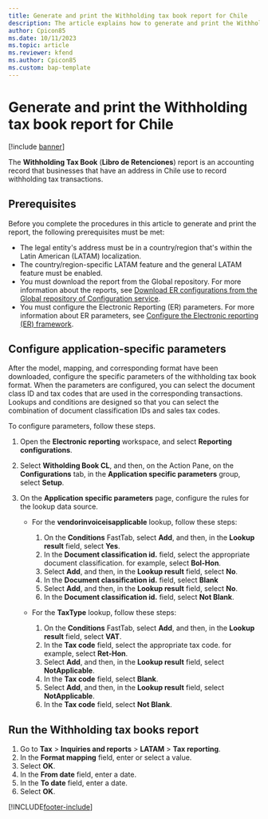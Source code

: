 ```yaml
---
title: Generate and print the Withholding tax book report for Chile
description: The article explains how to generate and print the Withholding tax book report for Chile.
author: Cpicon85 
ms.date: 10/11/2023 
ms.topic: article
ms.reviewer: kfend
ms.author: Cpicon85 
ms.custom: bap-template
---
```


# Generate and print the Withholding tax book report for Chile

[!include [banner](../../includes/banner.md)]

The **Withholding Tax Book** (**Libro de Retenciones**) report is an accounting record that businesses that have an address in Chile use to record withholding tax transactions.

## Prerequisites

Before you complete the procedures in this article to generate and print the report, the following prerequisites must be met:

- The legal entity's address must be in a country/region that's within the Latin American (LATAM) localization.
- The country/region-specific LATAM feature and the general LATAM feature must be enabled.
- You must download the report from the Global repository. For more information about the reports, see [Download ER configurations from the Global repository of Configuration service](../../../fin-ops-core/dev-itpro/analytics/er-download-configurations-global-repo.md).
- You must configure the Electronic Reporting (ER) parameters. For more information about ER parameters, see [Configure the Electronic reporting (ER) framework](../../../fin-ops-core/dev-itpro/analytics/electronic-reporting-er-configure-parameters.md).

## Configure application-specific parameters

After the model, mapping, and corresponding format have been downloaded, configure the specific parameters of the withholding tax book format. When the parameters are configured, you can select the document class ID and tax codes that are used in the corresponding transactions. Lookups and conditions are designed so that you can select the combination of document classification IDs and sales tax codes.

To configure parameters, follow these steps.

1. Open the **Electronic reporting** workspace, and select **Reporting configurations**.
2. Select **Witholding Book CL**, and then, on the Action Pane, on the **Configurations** tab, in the **Application specific parameters** group, select **Setup**.
3. On the **Application specific parameters** page, configure the rules for the lookup data source.

    - For the **vendorinvoiceisapplicable** lookup, follow these steps:

        1. On the **Conditions** FastTab, select **Add**, and then, in the **Lookup result** field, select **Yes**.
        2. In the **Document classification id.** field, select the appropriate document classification. for example, select **Bol-Hon**.
        3. Select **Add**, and then, in the **Lookup result** field, select **No**.
        4. In the **Document classification id.** field, select **Blank**
        5. Select **Add**, and then, in the **Lookup result** field, select **No**.
        6. In the **Document classification id.** field, select **Not Blank**.

    - For the **TaxType** lookup, follow these steps:

        1. On the **Conditions** FastTab, select **Add**, and then, in the **Lookup result** field, select **VAT**.
        2. In the **Tax code** field, select the appropriate tax code. for example, select **Ret-Hon**.
        3. Select **Add**, and then, in the **Lookup result** field, select **NotApplicable**.
        4. In the **Tax code** field, select **Blank**.
        5. Select **Add**, and then, in the **Lookup result** field, select **NotApplicable**.
        6. In the **Tax code** field, select **Not Blank**.

## Run the Withholding tax books report

1. Go to **Tax** \> **Inquiries and reports** \> **LATAM** \> **Tax reporting**.
2. In the **Format mapping** field, enter or select a value.
3. Select **OK**.
4. In the **From date** field, enter a date.
5. In the **To date** field, enter a date.
6. Select **OK**.

[!INCLUDE[footer-include](../../../includes/footer-banner.md)]
